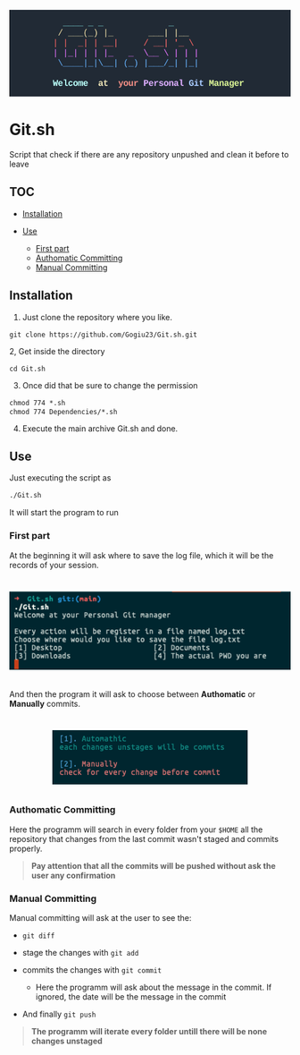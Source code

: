 
![img](https://github.com/Gogiu23/Git.sh/blob/main/Images/enter.png)

# Git.sh
Script that check if there are any repository unpushed and clean it before to leave

## TOC

- [Installation](#Installation)
- [Use](#Use)
    
    - [First part](#First-part)
    - [Authomatic Committing](#Authomatic-Committing)
    - [Manual Committing](#Manual-Committing)


## Installation

1. Just clone the repository where you like.

```
git clone https://github.com/Gogiu23/Git.sh.git
```
2, Get inside the directory
```
cd Git.sh
```
3. Once did that be sure to change the permission
```
chmod 774 *.sh
chmod 774 Dependencies/*.sh
```
4. Execute the main archive Git.sh and done.

## Use
Just executing the script as
```bash
./Git.sh
```
It will start the program to run
### First part
At the beginning it will ask where to save the log file, which it will be the records of your session.


<h1 align="center">
    
![](https://github.com/Gogiu23/Git.sh/blob/main/Images/log.png)

</h1>

And then the program it will ask to choose between **Authomatic** or **Manually** commits.


<h1 align="center">

![](https://github.com/Gogiu23/Git.sh/blob/main/Images/pick.png)

</h1>

### Authomatic Committing
Here the programm will search in every folder from your `$HOME` all the repository that changes from the last commit wasn't staged and commits properly.

> **Pay attention that all the commits will be pushed without ask the user any confirmation** 

### Manual Committing

Manual committing will ask at the user to see the:

- `git diff`
- stage the changes with `git add`
- commits the changes with `git commit`

    - Here the programm will ask about the message in the commit. If ignored, the date will be the message in the
    commit
- And finally `git push`

> **The programm will iterate every folder untill there will be none changes unstaged**

